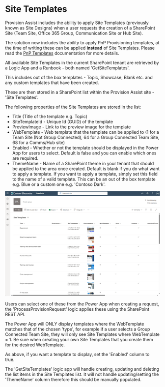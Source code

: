 # Site Templates

Provision Assist includes the ability to apply Site Templates (previously known as Site Designs) when a user requests the creation of a SharePoint Site (Team Site, Office 365 Group, Communication Site or Hub Site).

The solution now includes the ability to apply PnP Provisioning templates, at the time of writing these can be applied **instead** of Site Templates. Please read the [PnP Templates](/PnP-Templates.md) documentation for more details. 

All available Site Templates in the current SharePoint tenant are retrieved by a Logic App and a Runbook - both named 'GetSiteTemplates'. 

This includes out of the box templates - Topic, Showcase, Blank etc. and any custom templates that have been created.

These are then stored in a SharePoint list within the Provision Assist site - 'Site Templates'.

The following properties of the Site Templates are stored in the list:

- Title (Title of the template e.g. Topic)
- SiteTemplateId - Unique Id (GUID) of the template
- PreviewImage - Link to the preview image for the template
- WebTemplate - Web template that the template can be applied to (1 for a Team Site (Not Group Connected), 64 for a Group Connected Team Site, 68 for a Comms/Hub site)
- Enabled - Whether or not the template should be displayed in the Power App for users to select. Default is false and you can enable which ones are required.
- ThemeName - Name of a SharePoint theme in your tenant that should be applied to the area once created. Default is blank if you do what want to apply a template. If you want to apply a template, simply set this field to the name of a valid template. This can be an out of the box template e.g. Blue or a custom one e.g. 'Contoso Dark'. 

![Site templates list screenshot](/images/SiteTemplatesList.png)

Users can select one of these from the Power App when creating a request, the 'ProcessProvisionRequest' logic applies these using the SharePoint REST API. 

The Power App will ONLY display templates where the WebTemplate matches that of the chosen 'type', for example if a user selects a Group Connected Team Site, they will only see Site Templates where WebTemplate = 1. Be sure when creating your own Site Templates that you create them for the desired WebTemplate.

As above, if you want a template to display, set the 'Enabled' column to true.

The 'GetSiteTemplates' logic app will handle creating, updating and deleting the list items in the Site Templates list. It will not handle updating/setting the 'ThemeName' column therefore this should be manually populated. 